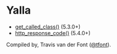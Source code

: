 # Yalla

- [get_called_class()](get_called_class.php) (5.3.0+)
- [http_response_code()](http_response_code.php) (5.4.0+)

Compiled by, Travis van der Font  ([@tfont](https://twitter.com/tfont)).

